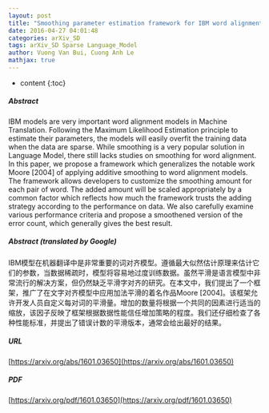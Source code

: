 ```yaml
---
layout: post
title: "Smoothing parameter estimation framework for IBM word alignment models"
date: 2016-04-27 04:01:48
categories: arXiv_SD
tags: arXiv_SD Sparse Language_Model
author: Vuong Van Bui, Cuong Anh Le
mathjax: true
---
```


* content
{:toc}

##### Abstract
IBM models are very important word alignment models in Machine Translation. Following the Maximum Likelihood Estimation principle to estimate their parameters, the models will easily overfit the training data when the data are sparse. While smoothing is a very popular solution in Language Model, there still lacks studies on smoothing for word alignment. In this paper, we propose a framework which generalizes the notable work Moore [2004] of applying additive smoothing to word alignment models. The framework allows developers to customize the smoothing amount for each pair of word. The added amount will be scaled appropriately by a common factor which reflects how much the framework trusts the adding strategy according to the performance on data. We also carefully examine various performance criteria and propose a smoothened version of the error count, which generally gives the best result.

##### Abstract (translated by Google)
IBM模型在机器翻译中是非常重要的词对齐模型。遵循最大似然估计原理来估计它们的参数，当数据稀疏时，模型将容易地过度训练数据。虽然平滑是语言模型中非常流行的解决方案，但仍然缺乏平滑字对齐的研究。在本文中，我们提出了一个框架，推广了在文字对齐模型中应用加法平滑的着名作品Moore [2004]。该框架允许开发人员自定义每对词的平滑量。增加的数量将根据一个共同的因素进行适当的缩放，该因子反映了框架根据数据性能信任增加策略的程度。我们还仔细检查了各种性能标准，并提出了错误计数的平滑版本，通常会给出最好的结果。

##### URL
[https://arxiv.org/abs/1601.03650](https://arxiv.org/abs/1601.03650)

##### PDF
[https://arxiv.org/pdf/1601.03650](https://arxiv.org/pdf/1601.03650)

